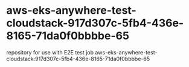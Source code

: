 # aws-eks-anywhere-test-cloudstack-917d307c-5fb4-436e-8165-71da0f0bbbbe-65
repository for use with E2E test job aws-eks-anywhere-test-cloudstack:917d307c-5fb4-436e-8165-71da0f0bbbbe-65
